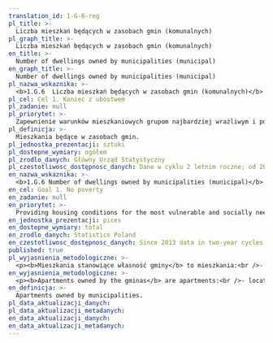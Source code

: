 ```yaml
---
translation_id: 1-G-6-reg
pl_title: >-
  Liczba mieszkań będących w zasobach gmin (komunalnych)
pl_graph_title: >-
  Liczba mieszkań będących w zasobach gmin (komunalnych)
en_title: >-
  Number of dwellings owned by municipalities (municipal)
en_graph_title: >-
  Number of dwellings owned by municipalities (municipal)
pl_nazwa_wskaznika: >-
  <b>1.G.6  Liczba mieszkań będących w zasobach gmin (komunalnych)</b>
pl_cel: Cel 1. Koniec z ubóstwem
pl_zadanie: null
pl_priorytet: >-
  Zapewnienie warunków mieszkaniowych grupom najbardziej wrażliwym i potrzebującym społecznie
pl_definicja: >-
  Mieszkania będące w zasobach gmin.
pl_jednostka_prezentacji: sztuki
pl_dostepne_wymiary: ogółem
pl_zrodlo_danych: Główny Urząd Statystyczny
pl_czestotliwosc_dostępnosc_danych: Dane w cyklu 2 letnim roczne; od 2013 r.
en_nazwa_wskaznika: >-
  <b>1.G.6 Number of dwellings owned by municipalities (municipal)</b>
en_cel: Goal 1. No poverty
en_zadanie: null
en_priorytet: >-
  Providing housing conditions for the most vulnerable and socially needy groups
en_jednostka_prezentacji: pices
en_dostepne_wymiary: total
en_zrodlo_danych: Statistics Poland
en_czestotliwosc_dostępnosc_danych: Since 2013 data in two-year cycles
published: true
pl_wyjasnienia_metodologiczne: >-
  <p><b>Mieszkania stanowiące własność gminy</b> to mieszkania:<br />- znajdujące się w budynkach stanowiących w całości własność gminy oraz mieszkania będące własnością gminy, ale znajdujące się w budynkach stanowiących nieruchomości wspólne, tj. mieszkania, które służą zaspokajaniu potrzeb mieszkaniowych ogółu mieszkańców powiaty, pozostające w zarządzie komunalnej jednostki organizacyjnej specjalnie powołanej do zarządzania zasobami mieszkaniowymi gminy (np. Przedsiębiorstwo/Zakład Gospodarki Mieszkaniowej, Zarząd Domów Komunalnych) lub pozostające w bezpośrednim zarządzie urzędu gminy;<br />- stanowiące własność Skarbu Państwa, ale zarządzane przez gminę;<br />- przekazane gminie, ale pozostające w dyspozycji jednostek użyteczności publicznej, takich jak: podmioty lecznicze, jednostki organizacyjne pomocy społecznej, jednostki organizacyjne wspierania rodziny i systemu pieczy zastępczej, jednostki systemu oświaty, nauki, kultury itp., służące głównie zaspokajaniu potrzeb mieszkaniowych pracowników tych jednostek. W badaniach statystycznych "mieszkania stanowiące własność gminy" obejmują również mieszkania będące własnością powiatu (lokalnej, powiatowej wspólnoty samorządowej) niestanowiące mienia jakiejkolwiek gminy, ale pozostające w jej zarządzie lub komunalnej jednostki organizacyjnej specjalnie powołanej do zarządzania zasobami mieszkaniowymi.</p>
en_wyjasnienia_metodologiczne: >-
  <p><b>Apartments owned by the gminas</b> are apartments:<br />- located in buildings owned entirely by the commune and apartments owned by the commune but located in buildings constituting common real estate, i.e. apartments that serve to meet the housing needs of all residents of the county, remaining under the management of a municipal organizational unit specially established to manage the housing resources of the commune (e.g.Housing Management Company/Institution, Municipal Housing Board) or remaining under the direct management of the commune office;<br />- owned by the State Treasury but managed by the commune;<br />- transferred to the commune but remaining at the disposal of public utility units, such as: medical entities, social welfare organizational units, organizational units supporting the family and the foster care system, units of the education system, science, culture, etc., serving mainly to meet the housing needs of employees of these units. In statistical surveys, "apartments owned by the commune" also include apartments owned by the county (local, county self-government community) that do not constitute the property of any commune, but are managed by it or a communal organizational unit specially established to manage housing resources.</p>
en_definicja: >-
  Apartments owned by municipalities.
pl_data_aktualizacji_danych:
pl_data_aktualizacji_metadanych:
en_data_aktualizacji_danych:
en_data_aktualizacji_metadanych:
---
```

